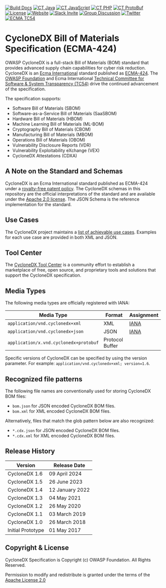 [![Build Docs](https://github.com/CycloneDX/specification/actions/workflows/build_docs.yml/badge.svg)](https://github.com/CycloneDX/specification/actions/workflows/build_docs.yml)
[![CT Java](https://github.com/CycloneDX/specification/actions/workflows/test_java.yml/badge.svg)](https://github.com/CycloneDX/specification/actions/workflows/test_java.yml)
[![CT JavaScript](https://github.com/CycloneDX/specification/actions/workflows/test_js.yml/badge.svg)](https://github.com/CycloneDX/specification/actions/workflows/test_js.yml)
[![CT PHP](https://github.com/CycloneDX/specification/actions/workflows/test_php.yml/badge.svg)](https://github.com/CycloneDX/specification/actions/workflows/test_php.yml)
[![CT ProtoBuf](https://github.com/CycloneDX/specification/actions/workflows/test_proto.yml/badge.svg)](https://github.com/CycloneDX/specification/actions/workflows/test_proto.yml)  
[![License][license-image]][license-url]
[![Website](https://img.shields.io/badge/https://-cyclonedx.org-blue.svg)](https://cyclonedx.org/)
[![Slack Invite](https://img.shields.io/badge/Slack-Join-blue?logo=slack&labelColor=393939)](https://cyclonedx.org/slack/invite)
[![Group Discussion](https://img.shields.io/badge/discussion-groups.io-blue.svg)](https://groups.io/g/CycloneDX)
[![Twitter](https://img.shields.io/twitter/url/http/shields.io.svg?style=social&label=Follow)](https://twitter.com/CycloneDX_Spec)
[![ECMA TC54](https://img.shields.io/badge/ECMA-TC54-FC7C00?labelColor=404040)](https://tc54.org)


# CycloneDX Bill of Materials Specification (ECMA-424)
OWASP CycloneDX is a full-stack Bill of Materials (BOM) standard that provides advanced supply chain capabilities for 
cyber risk reduction. CycloneDX is an [Ecma International](https://ecma-international.org/) standard published as 
[ECMA-424](https://ecma-international.org/publications-and-standards/standards/ecma-424/). 
The [OWASP Foundation](https://owasp.org/) and Ecma International [Technical Committee for Software & System Transparency (TC54)](https://tc54.org/) 
drive the continued advancement of the specification.

The specification supports:
* Software Bill of Materials (SBOM)
* Software-as-a-Service Bill of Materials (SaaSBOM)
* Hardware Bill of Materials (HBOM)
* Machine Learning Bill of Materials (ML-BOM)
* Cryptography Bill of Materials (CBOM)
* Manufacturing Bill of Materials (MBOM)
* Operations Bill of Materials (OBOM)
* Vulnerability Disclosure Reports (VDR)
* Vulnerability Exploitability eXchange (VEX)
* CycloneDX Attestations (CDXA)

## A Note on the Standard and Schemas
CycloneDX is an Ecma International standard published as ECMA-424 under a [royalty-free patent policy](https://ecma-international.org/policies/by-ipr/royalty-free-patent-policy-extension-option/). 
The CycloneDX schemas in this repository are the official interpretations of the standard and are available under the
[Apache 2.0 license](https://www.apache.org/licenses/LICENSE-2.0.txt). The JSON Schema is the reference implementation 
for the standard.

## Use Cases
The CycloneDX project maintains a [list of achievable use cases](https://cyclonedx.org/use-cases/). Examples for each
use case are provided in both XML and JSON.


## Tool Center
The [CycloneDX Tool Center](https://cyclonedx.org/tool-center/) is a community effort to establish a marketplace of 
free, open source, and proprietary tools and solutions that support the CycloneDX specification. 


## Media Types

The following media types are officially registered with IANA:

| Media Type | Format | Assignment |
|------------|--------|------------|
| `application/vnd.cyclonedx+xml` | XML | [IANA](https://www.iana.org/assignments/media-types/application/vnd.cyclonedx+xml) |
| `application/vnd.cyclonedx+json` | JSON | [IANA](https://www.iana.org/assignments/media-types/application/vnd.cyclonedx+json) |
| `application/x.vnd.cyclonedx+protobuf` | Protocol Buffer | |

Specific versions of CycloneDX can be specified by using the version parameter. For example: `application/vnd.cyclonedx+xml; version=1.6`.


## Recognized file patterns

The following file names are conventionally used for storing CycloneDX BOM files:
* `bom.json` for JSON encoded CycloneDX BOM files.
* `bom.xml` for XML encoded CycloneDX BOM files.

Alternatively, files that match the glob pattern below are also recognized:
* `*.cdx.json` for JSON encoded CycloneDX BOM files.
* `*.cdx.xml` for XML encoded CycloneDX BOM files.
    

## Release History

| Version           | Release Date    |
|-------------------|-----------------|
| CycloneDX 1.6     | 09 April 2024   |
| CycloneDX 1.5     | 26 June 2023    |
| CycloneDX 1.4     | 12 January 2022 |
| CycloneDX 1.3     | 04 May 2021     |
| CycloneDX 1.2     | 26 May 2020     |
| CycloneDX 1.1     | 03 March 2019   |
| CycloneDX 1.0     | 26 March 2018   |
| Initial Prototype | 01 May 2017     |


## Copyright & License

CycloneDX Specification is Copyright (c) OWASP Foundation. All Rights Reserved.

Permission to modify and redistribute is granted under the terms of the [Apache License 2.0][license-url]

[license-image]: https://img.shields.io/badge/license-apache%20v2-brightgreen.svg
[license-url]: https://github.com/CycloneDX/specification/blob/master/LICENSE
